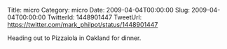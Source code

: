 Title: micro
Category: micro
Date: 2009-04-04T00:00:00
Slug: 2009-04-04T00:00:00
TwitterId: 1448901447
TweetUrl: https://twitter.com/mark_philpot/status/1448901447

Heading out to Pizzaiola in Oakland for dinner.